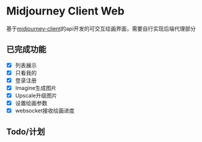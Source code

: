 # Midjourney Client Web

基于[midjourney-client](https://github.com/erictik/midjourney-client)的api开发的可交互绘画界面，需要自行实现后端代理部分

## 已完成功能
- [x] 列表展示
- [x] 只看我的
- [x] 登录注册
- [x] Imagine生成图片
- [x] Upscale升级图片
- [x] 设置绘画参数
- [x] websocket接收绘画进度

## Todo/计划

